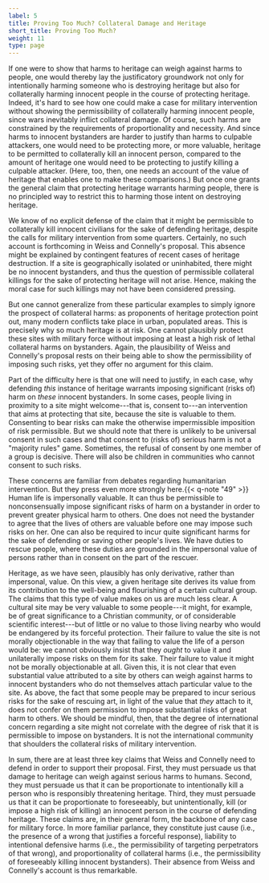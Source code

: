 ```yaml
---
label: 5
title: Proving Too Much? Collateral Damage and Heritage
short_title: Proving Too Much?
weight: 11
type: page
---
```


If one were to show that harms to heritage can weigh against harms to people, one would thereby lay the justificatory groundwork not only for intentionally harming someone who is destroying heritage but also for collaterally harming innocent people in the course of protecting heritage. Indeed, it's hard to see how one could make a case for military intervention without showing the permissibility of collaterally harming innocent people, since wars inevitably inflict collateral damage. Of course, such harms are constrained by the requirements of proportionality and necessity. And since harms to innocent bystanders are harder to justify than harms to culpable attackers, one would need to be protecting more, or more valuable, heritage to be permitted to collaterally kill an innocent person, compared to the amount of heritage one would need to be protecting to justify killing a culpable attacker. (Here, too, then, one needs an account of the value of heritage that enables one to make these comparisons.) But once one grants the general claim that protecting heritage warrants harming people, there is no principled way to restrict this to harming those intent on destroying heritage.

We know of no explicit defense of the claim that it might be permissible to collaterally kill innocent civilians for the sake of defending heritage, despite the calls for military intervention from some quarters. Certainly, no such account is forthcoming in Weiss and Connelly's proposal. This absence might be explained by contingent features of recent cases of heritage destruction. If a site is geographically isolated or uninhabited, there might be no innocent bystanders, and thus the question of permissible collateral killings for the sake of protecting heritage will not arise. Hence, making the moral case for such killings may not have been considered pressing.

But one cannot generalize from these particular examples to simply ignore the prospect of collateral harms: as proponents of heritage protection point out, many modern conflicts take place in urban, populated areas. This is precisely why so much heritage is at risk. One cannot plausibly protect these sites with military force without imposing at least a high risk of lethal collateral harms on bystanders. Again, the plausibility of Weiss and Connelly's proposal rests on their being able to show the permissibility of imposing such risks, yet they offer no argument for this claim.

Part of the difficulty here is that one will need to justify, in each case, why defending *this* instance of heritage warrants imposing significant (risks of) harm on *these* innocent bystanders. In some cases, people living in proximity to a site might welcome---that is, consent to---an intervention that aims at protecting that site, because the site is valuable to them. Consenting to bear risks can make the otherwise impermissible imposition of risk permissible. But we should note that there is unlikely to be universal consent in such cases and that consent to (risks of) serious harm is not a "majority rules" game. Sometimes, the refusal of consent by one member of a group is decisive. There will also be children in communities who cannot consent to such risks.

These concerns are familiar from debates regarding humanitarian intervention. But they press even more strongly here.{{< q-note "49" >}} Human life is impersonally valuable. It can thus be permissible to nonconsensually impose significant risks of harm on a bystander in order to prevent greater physical harm to others. One does not need the bystander to agree that the lives of others are valuable before one may impose such risks on her. One can also be required to incur quite significant harms for the sake of defending or saving other people's lives. We have duties to rescue people, where these duties are grounded in the impersonal value of persons rather than in consent on the part of the rescuer.

Heritage, as we have seen, plausibly has only derivative, rather than impersonal, value. On this view, a given heritage site derives its value from its contribution to the well-being and flourishing of a certain cultural group. The claims that this type of value makes on us are much less clear. A cultural site may be very valuable to some people---it might, for example, be of great significance to a Christian community, or of considerable scientific interest---but of little or no value to those living nearby who would be endangered by its forceful protection. Their failure to value the site is not morally objectionable in the way that failing to value the life of a person would be: we cannot obviously insist that they *ought* to value it and unilaterally impose risks on them for its sake. Their failure to value it might not be morally objectionable at all. Given this, it is not clear that even substantial value attributed to a site by others can weigh against harms to innocent bystanders who do not themselves attach particular value to the site. As above, the fact that some people may be prepared to incur serious risks for the sake of rescuing art, in light of the value that *they* attach to it, does not confer on them permission to impose substantial risks of great harm to others. We should be mindful, then, that the degree of international concern regarding a site might not correlate with the degree of risk that it is permissible to impose on bystanders. It is not the international community that shoulders the collateral risks of military intervention.

In sum, there are at least three key claims that Weiss and Connelly need to defend in order to support their proposal. First, they must persuade us that damage to heritage can weigh against serious harms to humans. Second, they must persuade us that it can be proportionate to intentionally kill a person who is responsibly threatening heritage. Third, they must persuade us that it can be proportionate to foreseeably, but unintentionally, kill (or impose a high risk of killing) an innocent person in the course of defending heritage. These claims are, in their general form, the backbone of any case for military force. In more familiar parlance, they constitute just cause (i.e., the presence of a wrong that justifies a forceful response), liability to intentional defensive harms (i.e., the permissibility of targeting perpetrators of that wrong), and proportionality of collateral harms (i.e., the permissibility of foreseeably killing innocent bystanders). Their absence from Weiss and Connelly's account is thus remarkable.
